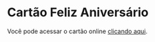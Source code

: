 # Cartão Feliz Aniversário

Você pode acessar o cartão online [clicando aqui](https://franciscofilh.github.io/MyProjects/17card_happy_birthday/).